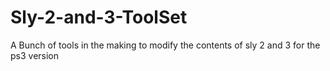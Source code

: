 # Sly-2-and-3-ToolSet
A Bunch of tools in the making to modify the contents of sly 2 and 3 for the ps3 version
